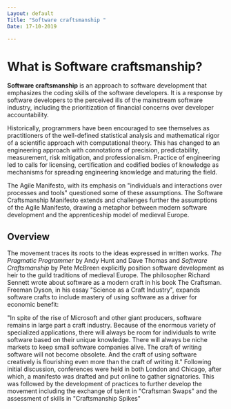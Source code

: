 ```yaml
---
Layout: default
Title: "Software craftsmanship "
Date: 17-10-2019

---
```


# What is Software craftsmanship?

**Software craftsmanship** is an approach to software development that emphasizes the coding skills of the software developers. It is a response by software developers to the perceived ills of the mainstream software industry, including the prioritization of financial concerns over developer accountability.

Historically, programmers have been encouraged to see themselves as practitioners of the well-defined statistical analysis and mathematical rigor of a scientific approach with computational theory. This has changed to an engineering approach with connotations of precision, predictability, measurement, risk mitigation, and professionalism. Practice of engineering led to calls for licensing, certification and codified bodies of knowledge as mechanisms for spreading engineering knowledge and maturing the field.

The Agile Manifesto, with its emphasis on "individuals and interactions over processes and tools" questioned some of these assumptions. The Software Craftsmanship Manifesto extends and challenges further the assumptions of the Agile Manifesto, drawing a metaphor between modern software development and the apprenticeship model of medieval Europe.

## Overview

The movement traces its roots to the ideas expressed in written works. *The Pragmatic Programmer* by Andy Hunt and Dave Thomas and *Software Craftsmanship* by Pete McBreen explicitly position software development as heir to the guild traditions of medieval Europe. The philosopher Richard Sennett wrote about software as a modern craft in his book The Craftsman. Freeman Dyson, in his essay "Science as a Craft Industry", expands software crafts to include mastery of using software as a driver for economic benefit:

"In spite of the rise of Microsoft and other giant producers, software remains in large part a craft industry. Because of the enormous variety of specialized applications, there will always be room for individuals to write software based on their unique knowledge. There will always be niche markets to keep small software companies alive. The craft of writing software will not become obsolete. And the craft of using software creatively is flourishing even more than the craft of writing it."
Following initial discussion, conferences were held in both London and Chicago, after which, a manifesto was drafted and put online to gather signatories. This was followed by the development of practices to further develop the movement including the exchange of talent in "Craftsman Swaps" and the assessment of skills in "Craftsmanship Spikes"